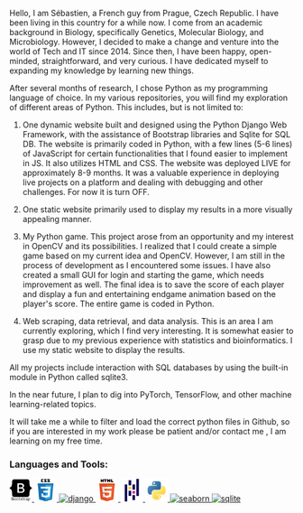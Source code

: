 Hello, I am Sébastien, a French guy from Prague, Czech Republic. I have been living in this country for a while now. I come from an academic background in Biology, specifically Genetics, Molecular Biology, and Microbiology. However, I decided to make a change and venture into the world of Tech and IT since 2014. Since then, I have been happy, open-minded, straightforward, and very curious. I have dedicated myself to expanding my knowledge by learning new things.

After several months of research, I chose Python as my programming language of choice. In my various repositories, you will find my exploration of different areas of Python. This includes, but is not limited to:

1. One dynamic website built and designed using the Python Django Web Framework, with the assistance of Bootstrap libraries and Sqlite for SQL DB. The website is primarily coded in Python, with a few lines (5-6 lines) of JavaScript for certain functionalities that I found easier to implement in JS. It also utilizes HTML and CSS. The website was deployed LIVE for approximately 8-9 months. It was a valuable experience in deploying live projects on a platform and dealing with debugging and other challenges. For now it is turn OFF.

2. One static website primarily used to display my results in a more visually appealing manner.

3. My Python game. This project arose from an opportunity and my interest in OpenCV and its possibilities. I realized that I could create a simple game based on my current idea and OpenCV. However, I am still in the process of development as I encountered some issues. I have also created a small GUI for login and starting the game, which needs improvement as well. The final idea is to save the score of each player and display a fun and entertaining endgame animation based on the player's score. The entire game is coded in Python.

4. Web scraping, data retrieval, and data analysis. This is an area I am currently exploring, which I find very interesting. It is somewhat easier to grasp due to my previous experience with statistics and bioinformatics. I use my static website to display the results.

All my projects include interaction with SQL databases by using the built-in module in Python called sqlite3. 

In the near future, I plan to dig into PyTorch, TensorFlow, and other machine learning-related topics.

It will take me a while to filter and load the correct python files in Github, so if you are interested in my work please be patient and/or contact me , I am learning on my free time.
<h3 align="left">Languages and Tools:</h3>
<p align="left"> <a href="https://getbootstrap.com" target="_blank" rel="noreferrer"> <img src="https://raw.githubusercontent.com/devicons/devicon/master/icons/bootstrap/bootstrap-plain-wordmark.svg" alt="bootstrap" width="40" height="40"/> </a> <a href="https://www.w3schools.com/css/" target="_blank" rel="noreferrer"> <img src="https://raw.githubusercontent.com/devicons/devicon/master/icons/css3/css3-original-wordmark.svg" alt="css3" width="40" height="40"/> </a> <a href="https://www.djangoproject.com/" target="_blank" rel="noreferrer"> <img src="https://cdn.worldvectorlogo.com/logos/django.svg" alt="django" width="40" height="40"/> </a> <a href="https://www.w3.org/html/" target="_blank" rel="noreferrer"> <img src="https://raw.githubusercontent.com/devicons/devicon/master/icons/html5/html5-original-wordmark.svg" alt="html5" width="40" height="40"/> </a> <a href="https://pandas.pydata.org/" target="_blank" rel="noreferrer"> <img src="https://raw.githubusercontent.com/devicons/devicon/2ae2a900d2f041da66e950e4d48052658d850630/icons/pandas/pandas-original.svg" alt="pandas" width="40" height="40"/> </a> <a href="https://www.python.org" target="_blank" rel="noreferrer"> <img src="https://raw.githubusercontent.com/devicons/devicon/master/icons/python/python-original.svg" alt="python" width="40" height="40"/> </a> <a href="https://seaborn.pydata.org/" target="_blank" rel="noreferrer"> <img src="https://seaborn.pydata.org/_images/logo-mark-lightbg.svg" alt="seaborn" width="40" height="40"/> </a> <a href="https://www.sqlite.org/" target="_blank" rel="noreferrer"> <img src="https://www.vectorlogo.zone/logos/sqlite/sqlite-icon.svg" alt="sqlite" width="40" height="40"/> </a> </p>

